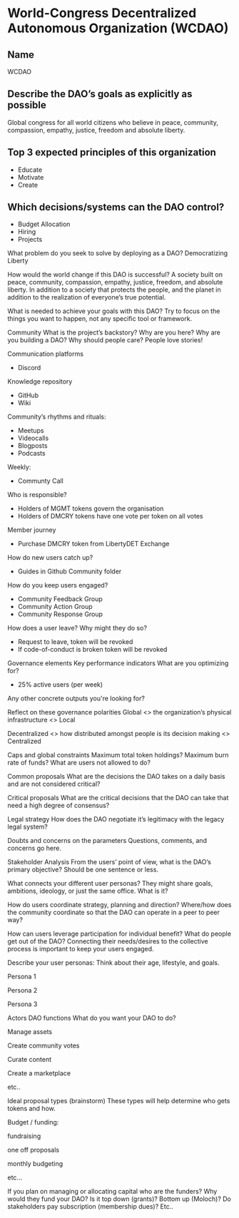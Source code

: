 # World-Congress Decentralized Autonomous Organization (WCDAO)

## Name
WCDAO

## Describe the DAO’s goals as explicitly as possible
Global congress for all world citizens who believe in peace, community, compassion, empathy, justice, freedom and absolute liberty.

## Top 3 expected principles of this organization
* Educate
* Motivate
* Create

## Which decisions/systems can the DAO control?
* Budget Allocation 
* Hiring
* Projects

What problem do you seek to solve by deploying as a DAO?
Democratizing Liberty

How would the world change if this DAO is successful?
A society built on peace, community, compassion, empathy, justice, freedom, and absolute liberty. In addition to a society that protects the people, and the planet in addition to the realization of everyone’s true potential.

What is needed to achieve your goals with this DAO?
Try to focus on the things you want to happen, not any specific tool or framework.


Community
What is the project’s backstory?
Why are you here? Why are you building a DAO? Why should people care? People love stories!

Communication platforms
* Discord

Knowledge repository
* GitHub
* Wiki

Community’s rhythms and rituals:
* Meetups
* Videocalls
* Blogposts
* Podcasts

Weekly: 
* Communty Call

Who is responsible?
* Holders of MGMT tokens govern the organisation
* Holders of DMCRY tokens have one vote per token on all votes

Member journey
* Purchase DMCRY token from LibertyDET Exchange

How do new users catch up?
* Guides in Github Community folder

How do you keep users engaged?
* Community Feedback Group
* Community Action Group
* Community Response Group

How does a user leave? Why might they do so?
* Request to leave, token will be revoked
* If code-of-conduct is broken token will be revoked

Governance elements
Key performance indicators
What are you optimizing for?

* 25% active users (per week)

Any other concrete outputs you're looking for?

Reflect on these governance polarities
Global <> the organization’s physical infrastructure <> Local

Decentralized <> how distributed amongst people is its decision making <> Centralized

Caps and global constraints
Maximum total token holdings? Maximum burn rate of funds? What are users not allowed to do?

Common proposals
What are the decisions the DAO takes on a daily basis and are not considered critical?

Critical proposals
What are the critical decisions that the DAO can take that need a high degree of consensus?

Legal strategy
How does the DAO negotiate it’s legitimacy with the legacy legal system?

Doubts and concerns on the parameters
Questions, comments, and concerns go here.


Stakeholder Analysis
From the users’ point of view, what is the DAO’s primary objective?
Should be one sentence or less.

What connects your different user personas?
They might share goals, ambitions, ideology, or just the same office. What is it?

How do users coordinate strategy, planning and direction?
Where/how does the community coordinate so that the DAO can operate in a peer to peer way?

How can users leverage participation for individual benefit?
What do people get out of the DAO? Connecting their needs/desires to the collective process is important to keep your users engaged.

Describe your user personas:
Think about their age, lifestyle, and goals.

Persona 1

Persona 2

Persona 3


Actors
DAO functions
What do you want your DAO to do?

Manage assets

Create community votes

Curate content

Create a marketplace

etc..

Ideal proposal types (brainstorm)
These types will help determine who gets tokens and how.

Budget / funding:

fundraising

one off proposals

monthly budgeting

etc...

If you plan on managing or allocating capital who are the funders? Why would they fund your DAO?
Is it top down (grants)? Bottom up (Moloch)? Do stakeholders pay subscription (membership dues)? Etc..

